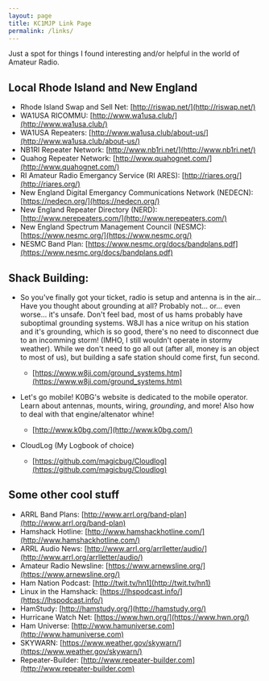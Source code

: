 ```yaml
---
layout: page
title: KC1MJP Link Page
permalink: /links/
---
```


Just a spot for things I found interesting and/or helpful in the world of Amateur Radio.

## Local Rhode Island and New England

* Rhode Island Swap and Sell Net: [http://riswap.net/](http://riswap.net/)
* WA1USA RICOMMU: [http://www.wa1usa.club/](http://www.wa1usa.club/)
* WA1USA Repeaters: [http://www.wa1usa.club/about-us/](http://www.wa1usa.club/about-us/)
* NB1RI Repeater Network: [http://www.nb1ri.net/](http://www.nb1ri.net/)
* Quahog Repeater Network: [http://www.quahognet.com/](http://www.quahognet.com/)
* RI Amateur Radio Emergancy Service (RI ARES): [http://riares.org/](http://riares.org/)
* New England Digital Emergancy Communications Network (NEDECN): [https://nedecn.org/](https://nedecn.org/)
* New England Repeater Directory (NERD): [http://www.nerepeaters.com/](http://www.nerepeaters.com/)
* New England Spectrum Management Council (NESMC): [https://www.nesmc.org/](https://www.nesmc.org/)
* NESMC Band Plan: [https://www.nesmc.org/docs/bandplans.pdf](https://www.nesmc.org/docs/bandplans.pdf)

## Shack Building:

* So you've finally got your ticket, radio is setup and antenna is in the air... Have you thought about
grounding at all? Probably not... or... even worse... it's unsafe. Don't feel bad, most of us hams probably
have suboptimal grounding systems. W8JI has a nice writup on his station and it's grounding, which is
so good, there's no need to disconnect due to an incomming storm! (IMHO, I still wouldn't operate in 
stormy weather). While we don't need to go all out (after all, money is an object to most of us), but
building a safe station should come first, fun second.
   * [https://www.w8ji.com/ground_systems.htm](https://www.w8ji.com/ground_systems.htm)

* Let's go mobile! K0BG's website is dedicated to the mobile operator. Learn about antennas, mounts,
wiring, *grounding*, and more! Also how to deal with that engine/altenator whine!
   * [http://www.k0bg.com/](http://www.k0bg.com/)

* CloudLog (My Logbook of choice)
   * [https://github.com/magicbug/Cloudlog](https://github.com/magicbug/Cloudlog)

## Some other cool stuff

* ARRL Band Plans: [http://www.arrl.org/band-plan](http://www.arrl.org/band-plan)
* Hamshack Hotline: [http://www.hamshackhotline.com/](http://www.hamshackhotline.com/)
* ARRL Audio News: [http://www.arrl.org/arrlletter/audio/](http://www.arrl.org/arrlletter/audio/)
* Amateur Radio Newsline: [https://www.arnewsline.org/](https://www.arnewsline.org/)
* Ham Nation Podcast: [http://twit.tv/hn1](http://twit.tv/hn1)
* Linux in the Hamshack: [https://lhspodcast.info/](https://lhspodcast.info/)
* HamStudy: [http://hamstudy.org/](http://hamstudy.org/)
* Hurricane Watch Net: [https://www.hwn.org/](https://www.hwn.org/)
* Ham Universe: [http://www.hamuniverse.com](http://www.hamuniverse.com)
* SKYWARN: [https://www.weather.gov/skywarn/](https://www.weather.gov/skywarn/)
* Repeater-Builder: [http://www.repeater-builder.com](http://www.repeater-builder.com)

